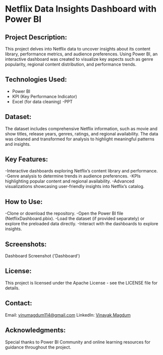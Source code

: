 # Netflix Data Insights Dashboard with Power BI

## Project Description:
This project delves into Netflix data to uncover insights about its content library, performance metrics, and audience preferences. Using Power BI, an interactive dashboard was created to visualize key aspects such as genre popularity, regional content distribution, and performance trends.

## Technologies Used:
- Power BI
- KPI (Key Performance Indicator)
- Excel (for data cleaning)
-PPT

## Dataset:
The dataset includes comprehensive Netflix information, such as movie and show titles, release years, genres, ratings, and regional availability. The data was cleaned and transformed for analysis to highlight meaningful patterns and insights.

## Key Features:
-Interactive dashboards exploring Netflix’s content library and performance.
-Genre analysis to determine trends in audience preferences.
-KPIs highlighting popular content and regional availability.
-Advanced visualizations showcasing user-friendly insights into Netflix’s catalog.

## How to Use:
-Clone or download the repository.
-Open the Power BI file (NetflixDashboard.pbix).
-Load the dataset (if provided separately) or explore the preloaded data directly.
-Interact with the dashboards to explore insights.

## Screenshots:
Dashboard Screenshot ('Dashboard')

## License:
This project is licensed under the Apache License - see the LICENSE file for details.

## Contact:
Email: vinumagdum114@gmail.com
LinkedIn: [Vinayak Magdum](https://www.linkedin.com/in/vinayak-magdum62002/)

## Acknowledgments:
Special thanks to Power BI Community and online learning resources for guidance throughout the project.
